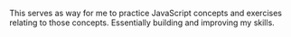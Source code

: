 This serves as way for me to practice JavaScript concepts and exercises relating to those concepts. Essentially building and improving my skills.